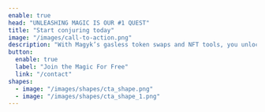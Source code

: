 ```yaml
---
enable: true
head: "UNLEASHING MAGIC IS OUR #1 QUEST"
title: "Start conjuring today"
image: "/images/call-to-action.png"
description: "With Magyk’s gasless token swaps and NFT tools, you unlock a mystical Web3 journey round-the-clock."
button:
  enable: true
  label: "Join the Magic For Free"
  link: "/contact"
shapes:
  - image: "/images/shapes/cta_shape.png"
  - image: "/images/shapes/cta_shape_1.png"
---
```

